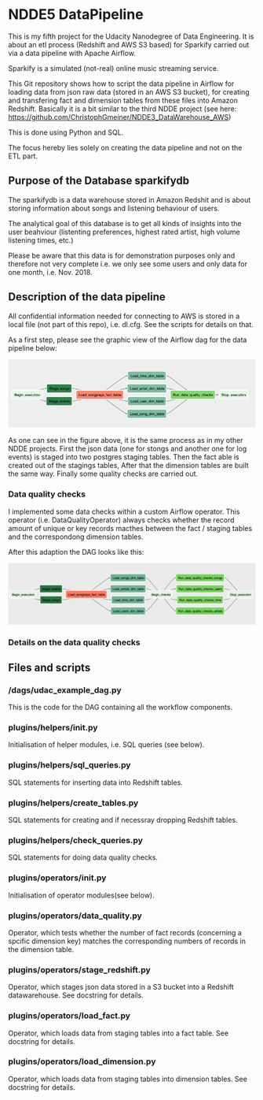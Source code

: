 # NDDE5 DataPipeline

This is my fifth project for the Udacity Nanodegree of Data Engineering. It is about an etl process (Redshift and AWS S3 based) for Sparkify carried out via a data pipeline with Apache Airflow.

Sparkify is a simulated (not-real) online music streaming service.

This Git repository shows how to script the data pipeline in Airflow for loading data from json raw data (stored in an AWS S3 bucket), for creating and transfering fact and dimension tables from these files into Amazon Redshift. Basically it is a bit similar to the third NDDE project (see here: https://github.com/ChristophGmeiner/NDDE3_DataWarehouse_AWS)

This is done using Python and SQL.

The focus hereby lies solely on creating the data pipeline and not on the ETL part.

## Purpose of the Database sparkifydb

The sparkifydb is a data warehouse stored in Amazon Redshit and is about storing information about songs and listening behaviour of users.

The analytical goal of this database is to get all kinds of insights into the user beahviour (listenting preferences, highest rated artist, high volume listening times, etc.)

Please be aware that this data is for demonstration purposes only and therefore not very complete i.e. we only see some users and only data for one month, i.e. Nov. 2018.

## Description of the data pipeline

All confidential information needed for connecting to AWS is stored in a local file (not part of this repo), i.e. dl.cfg. See the scripts for details on that.

As a first step, please see the graphic view of the Airflow dag for the data pipeline below:

![](NDDE5_Figure01.png)

As one can see in the figure above, it is the same process as in my other NDDE projects. First the json data (one for stongs and another one for log events) is staged into two postgres staging tables. Then the fact able is created out of the stagings tables, After that the dimension tables are built the same way. Finally some quality checks are carried out.

### Data quality checks

I implemented some data checks within a custom Airflow operator. This operator (i.e. DataQualityOperator) always checks whether the record amount of unique or key records macthes between the fact / staging tables and the correspondong dimension tables.

After this adaption the DAG looks like this:

![](NDDE5_Figure02.png)

### Details on the data quality checks

## Files and scripts

### /dags/udac_example_dag.py
This is the code for the DAG containing all the workflow components.

### plugins/helpers/__init__.py
Initialisation of helper modules, i.e. SQL queries (see below).

### plugins/helpers/sql_queries.py
SQL statements for inserting data into Redshift tables.

### plugins/helpers/create_tables.py
SQL statements for creating and if necessray dropping Redshift tables.

### plugins/helpers/check_queries.py
SQL statements for doing data quality checks.

### plugins/operators/__init__.py
Initialisation of operator modules(see below).

### plugins/operators/data_quality.py
Operator, which tests whether the number of fact records (concerning a spcific dimension key) matches the corresponding numbers of records in the dimension table.

### plugins/operators/stage_redshift.py
Operator, which stages json data stored in a S3 bucket into a Redshift datawarehouse. See docstring for details.

### plugins/operators/load_fact.py
Operator, which loads data from staging tables into a fact table. See docstring for details.

### plugins/operators/load_dimension.py
Operator, which loads data from staging tables into dimension tables. See docstring for details.

